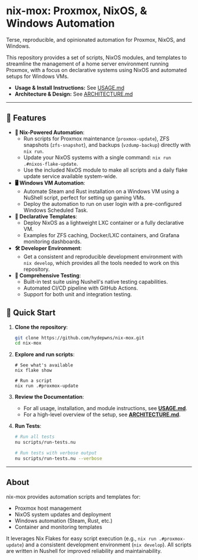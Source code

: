 # nix-mox: Proxmox, NixOS, & Windows Automation

Terse, reproducible, and opinionated automation for Proxmox, NixOS, and Windows.

This repository provides a set of scripts, NixOS modules, and templates to streamline the management of a home server environment running Proxmox, with a focus on declarative systems using NixOS and automated setups for Windows VMs.

- **Usage & Install Instructions:** See [USAGE.md](./docs/USAGE.md)
- **Architecture & Design:** See [ARCHITECTURE.md](./docs/ARCHITECTURE.md)

---

## 🌟 Features

- **🚀 Nix-Powered Automation**:
  - Run scripts for Proxmox maintenance (`proxmox-update`), ZFS snapshots (`zfs-snapshot`), and backups (`vzdump-backup`) directly with `nix run`.
  - Update your NixOS systems with a single command: `nix run .#nixos-flake-update`.
  - Use the included NixOS module to make all scripts and a daily flake update service available system-wide.
- **🖥️ Windows VM Automation**:
  - Automate Steam and Rust installation on a Windows VM using a NuShell script, perfect for setting up gaming VMs.
  - Deploy the automation to run on user login with a pre-configured Windows Scheduled Task.
- **📂 Declarative Templates**:
  - Deploy NixOS as a lightweight LXC container or a fully declarative VM.
  - Examples for ZFS caching, Docker/LXC containers, and Grafana monitoring dashboards.
- **🛠️ Developer Environment**:
  - Get a consistent and reproducible development environment with `nix develop`, which provides all the tools needed to work on this repository.
- **🧪 Comprehensive Testing**:
  - Built-in test suite using Nushell's native testing capabilities.
  - Automated CI/CD pipeline with GitHub Actions.
  - Support for both unit and integration testing.

## 🚀 Quick Start

1. **Clone the repository**:

    ```bash
    git clone https://github.com/hydepwns/nix-mox.git
    cd nix-mox
    ```

2. **Explore and run scripts**:

    ```text
    # See what's available
    nix flake show

    # Run a script
    nix run .#proxmox-update
    ```

3. **Review the Documentation**:
    - For all usage, installation, and module instructions, see [**USAGE.md**](./docs/USAGE.md).
    - For a high-level overview of the setup, see [**ARCHITECTURE.md**](./docs/ARCHITECTURE.md).

4. **Run Tests**:

    ```bash
    # Run all tests
    nu scripts/run-tests.nu

    # Run tests with verbose output
    nu scripts/run-tests.nu --verbose
    ```

---

## About

nix-mox provides automation scripts and templates for:

- Proxmox host management
- NixOS system updates and deployment
- Windows automation (Steam, Rust, etc.)
- Container and monitoring templates

It leverages Nix Flakes for easy script execution (e.g., `nix run .#proxmox-update`) and a consistent development environment (`nix develop`). All scripts are written in Nushell for improved reliability and maintainability.
